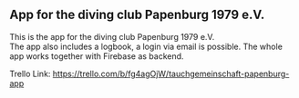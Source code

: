 ## App for the diving club Papenburg 1979 e.V. 
 
This is the app for the diving club Papenburg 1979 e.V.  
The app also includes a logbook, a login via email is possible. 
The whole app works together with Firebase as backend. 
 
 Trello Link: https://trello.com/b/fg4agOjW/tauchgemeinschaft-papenburg-app 
